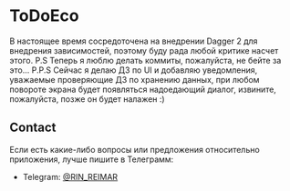 # ToDoEco

В настоящее время сосредоточена на внедрении Dagger 2 для внедрения зависимостей, поэтому буду рада любой критике насчет этого. P.S Теперь я люблю делать коммиты, пожалуйста, не бейте за это...
P.P.S Сейчас я делаю ДЗ по UI и добавляю уведомления, уважаемые проверяющие ДЗ по хранению данных, при любом повороте экрана будет появляться надоедающий диалог, извините, пожалуйста, позже он будет налажен :)

## Contact

Если есть какие-либо вопросы или предложения относительно приложения, лучше пишите в Телеграмм:

- Telegram: [@RIN_REIMAR](https://t.me/RIN_REIMAR)

